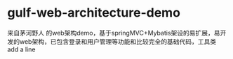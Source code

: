 # gulf-web-architecture-demo
来自茅河野人 的web架构demo，基于springMVC+Mybatis架设的易扩展，易开发的web架构，已包含登录和用户管理等功能和比较完全的基础代码，工具类
add a line 
